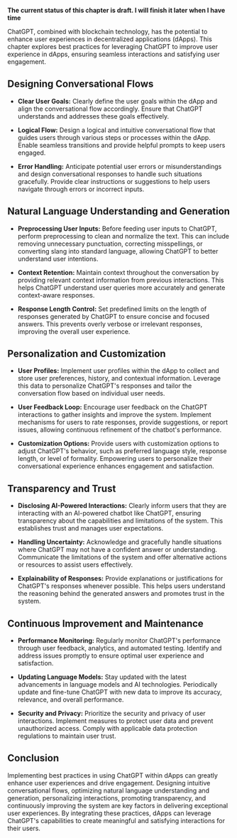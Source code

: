 **The current status of this chapter is draft. I will finish it later when I have time**

ChatGPT, combined with blockchain technology, has the potential to enhance user experiences in decentralized applications (dApps). This chapter explores best practices for leveraging ChatGPT to improve user experience in dApps, ensuring seamless interactions and satisfying user engagement.

Designing Conversational Flows
------------------------------

* **Clear User Goals:** Clearly define the user goals within the dApp and align the conversational flow accordingly. Ensure that ChatGPT understands and addresses these goals effectively.

* **Logical Flow:** Design a logical and intuitive conversational flow that guides users through various steps or processes within the dApp. Enable seamless transitions and provide helpful prompts to keep users engaged.

* **Error Handling:** Anticipate potential user errors or misunderstandings and design conversational responses to handle such situations gracefully. Provide clear instructions or suggestions to help users navigate through errors or incorrect inputs.

Natural Language Understanding and Generation
---------------------------------------------

* **Preprocessing User Inputs:** Before feeding user inputs to ChatGPT, perform preprocessing to clean and normalize the text. This can include removing unnecessary punctuation, correcting misspellings, or converting slang into standard language, allowing ChatGPT to better understand user intentions.

* **Context Retention:** Maintain context throughout the conversation by providing relevant context information from previous interactions. This helps ChatGPT understand user queries more accurately and generate context-aware responses.

* **Response Length Control:** Set predefined limits on the length of responses generated by ChatGPT to ensure concise and focused answers. This prevents overly verbose or irrelevant responses, improving the overall user experience.

Personalization and Customization
---------------------------------

* **User Profiles:** Implement user profiles within the dApp to collect and store user preferences, history, and contextual information. Leverage this data to personalize ChatGPT's responses and tailor the conversation flow based on individual user needs.

* **User Feedback Loop:** Encourage user feedback on the ChatGPT interactions to gather insights and improve the system. Implement mechanisms for users to rate responses, provide suggestions, or report issues, allowing continuous refinement of the chatbot's performance.

* **Customization Options:** Provide users with customization options to adjust ChatGPT's behavior, such as preferred language style, response length, or level of formality. Empowering users to personalize their conversational experience enhances engagement and satisfaction.

Transparency and Trust
----------------------

* **Disclosing AI-Powered Interactions:** Clearly inform users that they are interacting with an AI-powered chatbot like ChatGPT, ensuring transparency about the capabilities and limitations of the system. This establishes trust and manages user expectations.

* **Handling Uncertainty:** Acknowledge and gracefully handle situations where ChatGPT may not have a confident answer or understanding. Communicate the limitations of the system and offer alternative actions or resources to assist users effectively.

* **Explainability of Responses:** Provide explanations or justifications for ChatGPT's responses whenever possible. This helps users understand the reasoning behind the generated answers and promotes trust in the system.

Continuous Improvement and Maintenance
--------------------------------------

* **Performance Monitoring:** Regularly monitor ChatGPT's performance through user feedback, analytics, and automated testing. Identify and address issues promptly to ensure optimal user experience and satisfaction.

* **Updating Language Models:** Stay updated with the latest advancements in language models and AI technologies. Periodically update and fine-tune ChatGPT with new data to improve its accuracy, relevance, and overall performance.

* **Security and Privacy:** Prioritize the security and privacy of user interactions. Implement measures to protect user data and prevent unauthorized access. Comply with applicable data protection regulations to maintain user trust.

Conclusion
----------

Implementing best practices in using ChatGPT within dApps can greatly enhance user experiences and drive engagement. Designing intuitive conversational flows, optimizing natural language understanding and generation, personalizing interactions, promoting transparency, and continuously improving the system are key factors in delivering exceptional user experiences. By integrating these practices, dApps can leverage ChatGPT's capabilities to create meaningful and satisfying interactions for their users.
